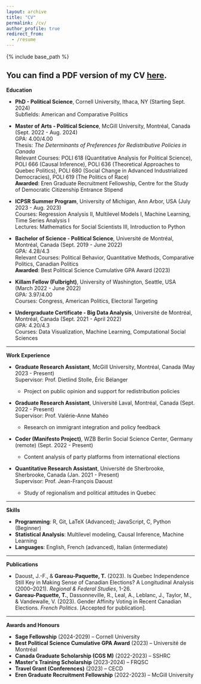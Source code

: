 ```yaml
---
layout: archive
title: "CV"
permalink: /cv/
author_profile: true
redirect_from:
  - /resume
---
```


{% include base_path %}


You can find a PDF version of my CV [here](http://thomasgp.com/files/GareauPaquette_CV_10052024.pdf).
---

**Education**  
* **PhD - Political Science**, Cornell University, Ithaca, NY (Starting Sept. 2024)  
  Subfields: American and Comparative Politics

* **Master of Arts - Political Science**, McGill University, Montréal, Canada (Sept. 2022 - Aug. 2024)  
  GPA: 4.00/4.00  
  Thesis: *The Determinants of Preferences for Redistributive Policies in Canada*  
  Relevant Courses: POLI 618 (Quantitative Analysis for Political Science), POLI 666 (Causal Inference), POLI 636 (Theoretical Approaches to Quebec Politics), POLI 680 (Social Change in Advanced Industrialized Democracies), POLI 619 (The Politics of Race)  
  **Awarded**: Eren Graduate Recruitment Fellowship, Centre for the Study of Democratic Citizenship Entrance Stipend

* **ICPSR Summer Program**, University of Michigan, Ann Arbor, USA (July 2023 - Aug. 2023)  
  Courses: Regression Analysis II, Multilevel Models I, Machine Learning, Time Series Analysis I  
  Lectures: Mathematics for Social Scientists III, Introduction to Python

* **Bachelor of Science - Political Science**, Université de Montréal, Montréal, Canada (Sept. 2019 - June 2022)  
  GPA: 4.28/4.3  
  Relevant Courses: Political Behavior, Quantitative Methods, Comparative Politics, Canadian Politics  
  **Awarded**: Best Political Science Cumulative GPA Award (2023)

* **Killam Fellow (Fulbright)**, University of Washington, Seattle, USA (March 2022 - June 2022)  
  GPA: 3.97/4.00  
  Courses: Congress, American Politics, Electoral Targeting

* **Undergraduate Certificate - Big Data Analysis**, Université de Montréal, Montréal, Canada (Sept. 2021 - April 2022)  
  GPA: 4.20/4.3  
  Courses: Data Visualization, Machine Learning, Computational Social Sciences

---

**Work Experience**  
* **Graduate Research Assistant**, McGill University, Montréal, Canada (May 2023 - Present)  
  Supervisor: Prof. Dietlind Stolle, Éric Bélanger  
  * Project on public opinion and support for redistribution policies

* **Graduate Research Assistant**, Université Laval, Montréal, Canada (Sept. 2022 - Present)  
  Supervisor: Prof. Valérie-Anne Mahéo  
  * Research on immigrant integration and policy feedback

* **Coder (Manifesto Project)**, WZB Berlin Social Science Center, Germany (remote) (Sept. 2022 - Present)  
  * Content analysis of party platforms from international elections

* **Quantitative Research Assistant**, Université de Sherbrooke, Sherbrooke, Canada (Jan. 2021 - Present)  
  Supervisor: Prof. Jean-François Daoust  
  * Study of regionalism and political attitudes in Quebec

---

**Skills**  
* **Programming**: R, Git, LaTeX (Advanced); JavaScript, C, Python (Beginner)  
* **Statistical Analysis**: Multilevel modeling, Causal Inference, Machine Learning  
* **Languages**: English, French (advanced), Italian (intermediate)

---

**Publications**  
* Daoust, J.-F., & **Gareau-Paquette, T.** (2023). Is Quebec Independence Still Key in Making Sense of Canadian Elections? A Longitudinal Analysis (2000–2021). *Regional & Federal Studies*, 1-26.  
* **Gareau-Paquette, T.**, Dassonneville, R., Leal, A., Leblanc, J., Taylor, M., & Vandewalle, V. (2023). Gender Affinity Voting in Recent Canadian Elections. *French Politics*. [Accepted for publication].

---

**Awards and Honours** 
* **Sage Fellowship** (2024-2029) – Cornell University
* **Best Political Science Cumulative GPA Award** (2023) – Université de Montréal  
* **Canada Graduate Scholarship (CGS M)** (2022-2023) – SSHRC  
* **Master's Training Scholarship** (2023-2024) – FRQSC  
* **Travel Grant (Conferences)** (2023) – CECD  
* **Eren Graduate Recruitment Fellowship** (2022-2023) – McGill University  

